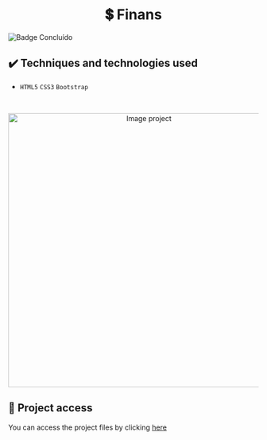 <h1 align="center">💲 Finans</h1>
 
 ![Badge Concluído](https://camo.githubusercontent.com/459f141bd5e24c179a0e2dd49691e290ed5c5d4b4cb97767daee7cfaf6e31121/687474703a2f2f696d672e736869656c64732e696f2f7374617469632f76313f6c6162656c3d535441545553266d6573736167653d434f4e434c5549444f26636f6c6f723d475245454e267374796c653d666f722d7468652d6261646765)
 
 ## ✔️ Techniques and technologies used

- ``HTML5`` ``CSS3`` ``Bootstrap`` 

<br>

<p align="center">
 <img src="images/Countdown.png" width="550" alt="Image project">
</p>

## 📁 Project access
You can access the project files by clicking [here](https://github.com/Coastony/countdown)
